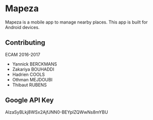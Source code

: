 Mapeza
===

Mapeza is a mobile app to manage nearby places.
This app is built for Android devices.

Contributing
------------

ECAM 2016-2017

<ul>
    <li>Yannick BERCKMANS</li>
    <li>Zakariya BOUHADDI</li>
    <li>Hadrien COOLS</li>
    <li>Othman MEJDOUBI</li>
    <li>Thibaut RUBENS</li>
</ul>

Google API Key
-------

AIzaSyBLkj8WSx2AjfJNN0-BEYplZQWwNs8mYBU
